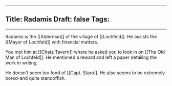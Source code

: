 
---
Title: Radamis
Draft: false
Tags:
  - 
---

Radamis is the [[Alderman]] of the village of [[Lochfeld]]. He assists the [[Mayor of Lochfeld]] with financial matters. 

You met him at [[Chatz Tavern]] where he asked you to look in on [[The Old Man of Lochfeld]]. He mentioned a reward and left a paper detailing the work in writing. 

He doesn't seem too fond of [[Capt. Staro]]. He also seems to be extremely bored-and quite standoffish. 